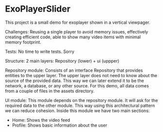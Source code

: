 # ExoPlayerSlider

This project is a small demo for exoplayer shown in a vertical viewpager.

Challenges:
Reusing a single player to avoid memory issues, effectively creating efficient code, able to show many video items with minimal memory footprint.

Tests:
No time to write tests. Sorry

Structure:
2 main layers: Repository (lower) + ui (uppper)

Repository module: Consists of an interface Repository that provides entities to the upper layer. The upper layer does not need to know about the source of the provided 
data. This way we can later extend it to be the network, a database, or any other source.
For this demo, all data comes from a couple of files in the assets directory. 

UI module: This module depends on the repository module. It will ask for the required data to the other module. This way using this architectural pattern we can reduce cohesion.
Inside this module we have two main sections: 
- Home: Shows the video feed
- Profile: Shows basic information about the user
